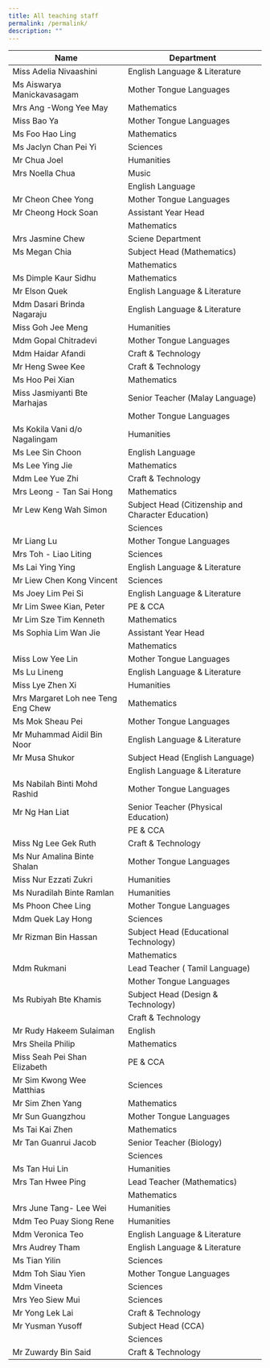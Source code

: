 ```yaml
---
title: All teaching staff
permalink: /permalink/
description: ""
---
```


| Name | Department | 
| --------------- | --------------- |
| Miss Adelia Nivaashini |	English Language & Literature  |
|Ms Aiswarya Manickavasagam 	 |Mother Tongue Languages|
|Mrs Ang -Wong Yee May 	|Mathematics |
| Miss Bao Ya	|Mother Tongue Languages |
|Ms Foo Hao Ling |	Mathematics  |
| Ms Jaclyn Chan Pei Yi	|Sciences |
|Mr Chua Joel 	 |Humanities|
 |Mrs Noella Chua	|Music|
|	|English Language |
 |Mr Cheon Chee Yong|	Mother Tongue Languages |
 |Mr Cheong Hock Soan|	Assistant Year Head|
|	|Mathematics |
|Mrs Jasmine Chew |	Sciene Department |
| Ms Megan Chia|	 Subject Head (Mathematics) |
|	|Mathematics|
|Ms Dimple Kaur Sidhu|	 Mathematics|
|Mr Elson Quek 	|English Language & Literature |
|Mdm Dasari Brinda Nagaraju 	|English Language & Literature |
 |Miss Goh Jee Meng	|Humanities |
 |Mdm Gopal Chitradevi	| Mother Tongue Languages|
|Mdm Haidar Afandi	|Craft & Technology  |
| Mr Heng Swee Kee	|Craft & Technology |
| Ms Hoo Pei Xian|	Mathematics |
| Miss Jasmiyanti Bte Marhajas	| Senior Teacher (Malay Language) |
|     |Mother Tongue Languages|
|Ms Kokila Vani d/o Nagalingam 	|Humanities |
|Ms Lee Sin Choon 	| English Language|
| Ms Lee Ying Jie|	Mathematics |
| Mdm Lee Yue Zhi 	| Craft & Technology| 
 | Mrs Leong - Tan Sai Hong| 	Mathematics | 
|  Mr Lew Keng Wah Simon| 	Subject Head (Citizenship and Character Education) | 
| 	| Sciences| 
| Mr Liang Lu 	| Mother Tongue Languages | 
|  Mrs Toh - Liao Liting	| Sciences | 
| Ms Lai Ying Ying| 	 English Language & Literature| 
 | Mr Liew Chen Kong Vincent| 	 Sciences| 
 | Ms Joey Lim Pei Si	| English Language & Literature | 
| Mr Lim Swee Kian, Peter 	| PE & CCA | 
 | Mr Lim Sze Tim Kenneth| 	 Mathematics| 
|  Ms Sophia Lim Wan Jie	|  Assistant Year Head| 
| 	| Mathematics  | 
| Miss Low Yee Lin	| Mother Tongue Languages | 
| Ms Lu Lineng 	| English Language & Literature | 
 | Miss Lye Zhen Xi	| Humanities|  
 | Mrs Margaret Loh nee Teng Eng Chew| 	Mathematics | 
 | Ms Mok Sheau Pei	| Mother Tongue Languages| 
 | Mr Muhammad Aidil Bin Noor	| English Language & Literature| 
| Mr Musa Shukor 	|  Subject Head (English Language) | 
| 	| English Language & Literature| 
 | Ms Nabilah Binti Mohd Rashid	|  Mother Tongue Languages| 
|  Mr Ng Han Liat	| Senior Teacher (Physical Education) | 
| 	| PE & CCA| 
| Miss Ng Lee Gek Ruth 	| Craft & Technology | 
| Ms Nur Amalina Binte Shalan 	|  Mother Tongue Languages| 
| Miss Nur Ezzati Zukri  	| Humanities  | 
|  Ms Nuradilah Binte Ramlan	| Humanities | 
 | Ms Phoon Chee Ling	| Mother Tongue Languages | 
  | Mdm Quek Lay Hong | 	Sciences  | 
  | Mr Rizman Bin Hassan	 | Subject Head (Educational Technology)  | 
 | 	 | Mathematics  | 
 | Mdm Rukmani 	 | Lead Teacher ( Tamil Language)  | 
 | 	 | Mother Tongue Languages  | 
 | Ms Rubiyah Bte Khamis 	 |  Subject Head (Design & Technology)  | 
 | 	 | Craft & Technology | 
 | Mr Rudy Hakeem Sulaiman 	 | English  | 
 |  Mrs Sheila Philip	 |  Mathematics | 
  | Miss Seah Pei Shan Elizabeth	  | PE & CCA | 
  | Mr Sim Kwong Wee Matthias	  | Sciences | 
  | Mr Sim Zhen Yang	 | Mathematics  | 
 | Mr Sun Guangzhou 	 | Mother Tongue Languages  | 
  | Ms Tai Kai Zhen	  | Mathematics | 
 | Mr Tan Guanrui Jacob 	 | Senior Teacher (Biology)  | 
 | 	 | Sciences  | 
 | Ms Tan Hui Lin  | 	 Humanities  | 
  | Mrs Tan Hwee Ping	 | Lead Teacher (Mathematics)  | 
 | 	 | Mathematics  | 
  | Mrs June Tang- Lee Wei 	 | Humanities  | 
 | Mdm Teo Puay Siong Rene 	 | Humanities   | 
 | Mdm Veronica Teo	 | English Language & Literature   | 
  | Mrs Audrey Tham	 | English Language & Literature  | 
  |  Ms Tian Yilin	 | Sciences   | 
  | Mdm Toh Siau Yien 	 |  Mother Tongue Languages  | 
  | Mdm Vineeta	 |  Sciences | 
 |  Mrs Yeo Siew Mui | 	 Sciences | 
 | Mr Yong Lek Lai	 |  Craft & Technology | 
 |  Mr Yusman Yusoff	 | Subject Head (CCA)  | 
 | 	 | Sciences  | 
 | Mr Zuwardy Bin Said 	  | Craft & Technology |